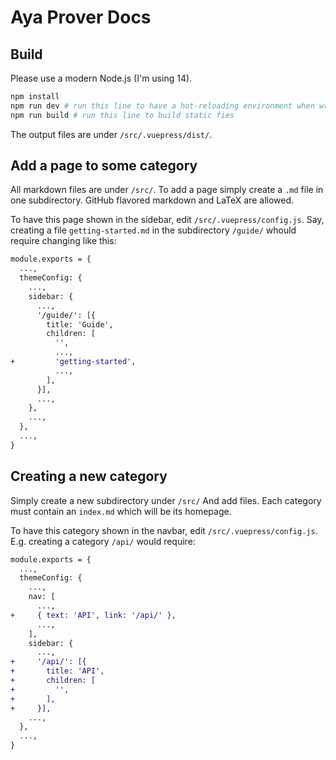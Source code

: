 # Aya Prover Docs

## Build

Please use a modern Node.js (I'm using 14).

```sh
npm install
npm run dev # run this line to have a hot-reloading environment when writing
npm run build # run this line to build static fies
```

The output files are under `/src/.vuepress/dist/`.

## Add a page to some category

All markdown files are under `/src/`. To add a page simply create a `.md` file in one subdirectory. GitHub flavored markdown and LaTeX are allowed.

To have this page shown in the sidebar, edit `/src/.vuepress/config.js`. Say, creating a file `getting-started.md` in the subdirectory `/guide/` whould require changing like this:

```diff
module.exports = {
  ...,
  themeConfig: {
    ...,
    sidebar: {
      ...,
      '/guide/': [{
        title: 'Guide',
        children: [
          '',
          ...,
+         'getting-started',
          ...,
        ],
      }],
      ...,
    },
    ...,
  },
  ...,
}
```

## Creating a new category

Simply create a new subdirectory under `/src/` And add files. Each category must contain an `index.md` which will be its homepage.

To have this category shown in the navbar, edit `/src/.vuepress/config.js`. E.g. creating a category `/api/` would require:

```diff
module.exports = {
  ...,
  themeConfig: {
    ...,
    nav: [
      ...,
+     { text: 'API', link: '/api/' },
      ...,
    ],
    sidebar: {
      ...,
+     '/api/': [{
+       title: 'API',
+       children: [
+         '',
+       ],
+     }],
    ...,
  },
  ...,
}
```
